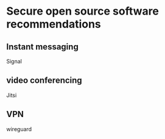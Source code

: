 # Secure open source software recommendations

## Instant messaging 

Signal</br>

## video conferencing

Jitsi</br>

## VPN

wireguard</br>

